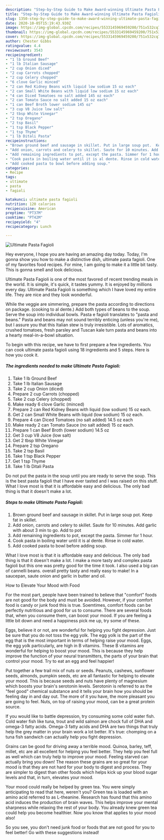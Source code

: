 ```yaml
---
description: "Step-by-Step Guide to Make Award-winning Ultimate Pasta Fagioli"
title: "Step-by-Step Guide to Make Award-winning Ultimate Pasta Fagioli"
slug: 1350-step-by-step-guide-to-make-award-winning-ultimate-pasta-fagioli
date: 2020-10-05T15:19:43.930Z
image: https://img-global.cpcdn.com/recipes/5533145969459200/751x532cq70/ultimate-pasta-fagioli-recipe-main-photo.jpg
thumbnail: https://img-global.cpcdn.com/recipes/5533145969459200/751x532cq70/ultimate-pasta-fagioli-recipe-main-photo.jpg
cover: https://img-global.cpcdn.com/recipes/5533145969459200/751x532cq70/ultimate-pasta-fagioli-recipe-main-photo.jpg
author: Chester Gibbs
ratingvalue: 4.4
reviewcount: 3543
recipeingredient:
- "1 lb Ground Beef"
- "1 lb Italian Sausage"
- "2 cup Onion diced"
- "2 cup Carrots chopped"
- "2 cup Celery chopped"
- "6 clove Garlic minced"
- "2 can Red Kidney Beans with liquid low sodium 15 oz each"
- "2 can Small White Beans with liquid low sodium 15 oz each"
- "4 can Diced Tomatoes no salt added 145 oz each"
- "2 can Tomato Sauce no salt added 15 oz each"
- "1 can Beef Broth lower sodium 145 oz"
- "3 cup V8 Juice low salt"
- "2 tbsp White Vinegar"
- "2 tsp Oregano"
- "2 tsp Basil"
- "1 tsp Black Pepper"
- "1 tsp Thyme"
- "1 lb Ditali Pasta"
recipeinstructions:
- "Brown ground beef and sausage in skillet. Put in large soup pot.  Keep fat in skillet."
- "Add onion, carrots and celery to skillet. Saute for 10 minutes. Add garlic with about 3 min to go. Add to pot"
- "Add remaining ingredients to pot, except the pasta. Simmer for 1 hour."
- "Cook pasta in boiling water until it is al dente. Rinse in cold water."
- "Add cooked pasta to bowl before adding soup."
categories:
- Recipe
tags:
- ultimate
- pasta
- fagioli

katakunci: ultimate pasta fagioli 
nutrition: 120 calories
recipecuisine: American
preptime: "PT37M"
cooktime: "PT42M"
recipeyield: "4"
recipecategory: Lunch

---
```



![Ultimate Pasta Fagioli](https://img-global.cpcdn.com/recipes/5533145969459200/751x532cq70/ultimate-pasta-fagioli-recipe-main-photo.jpg)

Hey everyone, I hope you are having an amazing day today. Today, I'm gonna show you how to make a distinctive dish, ultimate pasta fagioli. One of my favorites food recipes. For mine, I am going to make it a little bit tasty. This is gonna smell and look delicious.

Ultimate Pasta Fagioli is one of the most favored of recent trending meals in the world. It is simple, it's quick, it tastes yummy. It is enjoyed by millions every day. Ultimate Pasta Fagioli is something which I have loved my entire life. They are nice and they look wonderful.

While the veggie are simmering, prepare the pasta according to directions on package. (cooking to al dente.) Add both types of beans to the soup. Serve the soup into individual bowls. Pasta e fagioli translates to &#34;pasta and beans.&#34; Pasta and beans may not sound terribly enticing (unless you&#39;re me), but I assure you that this Italian stew is truly irresistible. Lots of aromatics, crushed tomatoes, fresh parsley and Tuscan kale turn pasta and beans into a hearty meal-in-a-bowl situation.


To begin with this recipe, we have to first prepare a few ingredients. You can cook ultimate pasta fagioli using 18 ingredients and 5 steps. Here is how you cook it.

<!--inarticleads1-->

##### The ingredients needed to make Ultimate Pasta Fagioli:

1. Take 1 lb Ground Beef
1. Take 1 lb Italian Sausage
1. Take 2 cup Onion (diced)
1. Prepare 2 cup Carrots (chopped)
1. Take 2 cup Celery (chopped)
1. Make ready 6 clove Garlic (minced)
1. Prepare 2 can Red Kidney Beans with liquid (low sodium) 15 oz each.
1. Get 2 can Small White Beans with liquid (low sodium) 15 oz each.
1. Prepare 4 can Diced Tomatoes (no salt added) 14.5 oz each
1. Make ready 2 can Tomato Sauce (no salt added) 15 oz each.
1. Prepare 1 can Beef Broth (lower sodium) 14.5 oz
1. Get 3 cup V8 Juice (low salt)
1. Get 2 tbsp White Vinegar
1. Prepare 2 tsp Oregano
1. Take 2 tsp Basil
1. Take 1 tsp Black Pepper
1. Get 1 tsp Thyme
1. Take 1 lb Ditali Pasta


Do not put the pasta in the soup until you are ready to serve the soup. This is the best pasta fagioli that I have ever tasted and I was raised on this stuff. What I love most is that it is affordable easy and delicious. The only bad thing is that it doesn&#39;t make a lot. 

<!--inarticleads2-->

##### Steps to make Ultimate Pasta Fagioli:

1. Brown ground beef and sausage in skillet. Put in large soup pot.  Keep fat in skillet.
1. Add onion, carrots and celery to skillet. Saute for 10 minutes. Add garlic with about 3 min to go. Add to pot
1. Add remaining ingredients to pot, except the pasta. Simmer for 1 hour.
1. Cook pasta in boiling water until it is al dente. Rinse in cold water.
1. Add cooked pasta to bowl before adding soup.


What I love most is that it is affordable easy and delicious. The only bad thing is that it doesn&#39;t make a lot. I make a more tasty and complex pasta fagioli but this one was pretty good for the time it took. I also used a big can of cannelli beans. overall pretty tasty and really easy to make! In a saucepan, saute onion and garlic in butter and oil. 

How to Elevate Your Mood with Food


For the most part, people have been trained to believe that "comfort" foods are not good for the body and must be avoided. However, if your comfort food is candy or junk food this is true. Soemtimes, comfort foods can be perfectly nutritious and good for us to consume. There are several foods that, when you consume them, can boost your mood. If you are feeling a little bit down and need a happiness pick me up, try some of these.

Eggs, believe it or not, are wonderful for helping you fight depression. Just be sure that you do not toss the egg yolk. The egg yolk is the part of the egg that is the most important in terms of helping raise your mood. Eggs, the egg yolk particularly, are high in B vitamins. These B vitamins are wonderful for helping to boost your mood. This is because they help improve the function of your neural transmitters, the parts of your brain that control your mood. Try to eat an egg and feel happier!

Put together a few trail mix of nuts or seeds. Peanuts, cashews, sunflower seeds, almonds, pumpkin seeds, etc are all fantastic for helping to elevate your mood. This is because seeds and nuts have plenty of magnesium which boosts your brain's serotonin levels. Serotonin is referred to as the "feel good" chemical substance and it tells your brain how you should be feeling day in and day out. The more of it you have, the more pleasant you are going to feel. Nuts, on top of raising your mood, can be a great protein source.

If you would like to battle depression, try consuming some cold water fish. Cold water fish like tuna, trout and wild salmon are chock full of DHA and omega-3 fatty acids. Omega-3 fatty acids and DHA are two things that truly help the grey matter in your brain work a lot better. It's true: chomping on a tuna fish sandwich can actually help you fight depression. 

Grains can be good for driving away a terrible mood. Quinoa, barley, teff, millet, etc are all excellent for helping you feel better. They help you feel full as well which can truly help to improve your mood. Feeling starved can actually bring you down! The reason these grains are so great for your mood is that they are not hard for your body to digest and process. They are simpler to digest than other foods which helps kick up your blood sugar levels and that, in turn, elevates your mood.

Your mood could really be helped by green tea. You were simply anticipating to read that here, weren't you? Green tea is loaded with an amino acid referred to as L-theanine. Research has found that this amino acid induces the production of brain waves. This helps improve your mental sharpness while relaxing the rest of your body. You already knew green tea could help you become healthier. Now you know that applies to your mood also!

So you see, you don't need junk food or foods that are not good for you to feel better! Go  with  these suggestions  instead!

